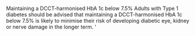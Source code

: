 Maintaining a DCCT-harmonised HbA 1c below 7.5%
Adults with Type 1 diabetes should be advised that maintaining a DCCT-harmonised HbA 1c below 7.5% is likely to minimise their risk of developing diabetic eye, kidney or nerve damage in the longer term.
'


